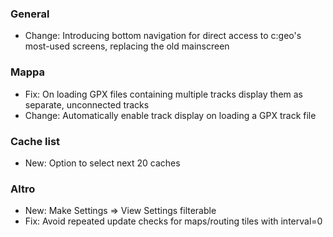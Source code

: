 ### General
- Change: Introducing bottom navigation for direct access to c:geo's most-used screens, replacing the old mainscreen

### Mappa
- Fix: On loading GPX files containing multiple tracks display them as separate, unconnected tracks
- Change: Automatically enable track display on loading a GPX track file

### Cache list
- New: Option to select next 20 caches

### Altro
- New: Make Settings => View Settings filterable
- Fix: Avoid repeated update checks for maps/routing tiles with interval=0
